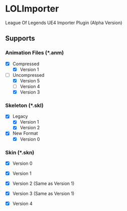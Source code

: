 # LOLImporter
League Of Legends UE4 Importer Plugin (Alpha Version)

## Supports

### Animation Files (*.anm)

- [X] Compressed
    - [x] Version 1
- [ ] Uncompressed
    - [X] Version 5
    - [ ] Version 4
    - [X] Version 3

### Skeleton (*.skl)

- [X] Legacy
  - [X] Version 1
  - [X] Version 2
- [X] New Format
  - [X] Version 0

### Skin (*.skn)

- [X] Version 0
- [X] Version 1
- [X] Version 2 (Same as Version 1)
- [X] Version 3 (Same as Version 1)
- [X] Version 4


